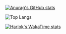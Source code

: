 [![Anurag's GitHub stats](https://github-readme-stats.vercel.app/api?username=abobafett-dev&theme=tokyonight)](https://github.com/anuraghazra/github-readme-stats)

![Top Langs](https://github-readme-stats.vercel.app/api/top-langs/?username=abobafett-dev&layout=compact&theme=tokyonight)

[![Harlok's WakaTime stats](https://github-readme-stats.vercel.app/api/wakatime?username=abobafett-dev&theme=tokyonight)](https://github.com/anuraghazra/github-readme-stats)

<!--
### Hi there 👋

**abobafett-dev/abobafett-dev** is a ✨ _special_ ✨ repository because its `README.md` (this file) appears on your GitHub profile.

Here are some ideas to get you started:

- 🔭 I’m currently working on ...
- 🌱 I’m currently learning ...
- 👯 I’m looking to collaborate on ...
- 🤔 I’m looking for help with ...
- 💬 Ask me about ...
- 📫 How to reach me: ...
- 😄 Pronouns: ...
- ⚡ Fun fact: ...

documentation about that:
https://docs.github.com/en/account-and-profile/setting-up-and-managing-your-github-profile/customizing-your-profile/managing-your-profile-readme
-->
